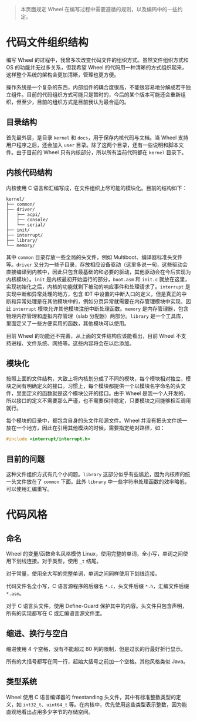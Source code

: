 > 本页面规定 Wheel 在编写过程中需要遵循的规则，以及编码中的一些约定。

# 代码文件组织结构

编写 Wheel 的过程中，我曾多次改变代码文件的组织方式。虽然文件组织方式和 OS 的功能并无过多关系，但我希望 Wheel 的代码用一种清晰的方式组织起来，这样整个系统的架构会更加清晰，管理也更方便。

操作系统是一个复杂的东西，内部组件的耦合度很高，不能很容易地分解成若干独立组件。目前的代码组织方式可能只是暂时的，今后的某个版本可能还会重新组织，但至少，目前的组织方式是目前我认为最合适的。

## 目录结构

首先最外层，是目录 `kernel` 和 `docs`，用于保存内核代码与文档。当 Wheel 支持用户程序之后，还会加入 `user` 目录。除了这两个目录，还有一些说明和脚本文件。由于目前的 Wheel 只有内核部分，所以所有当前代码都在 `kernel` 目录下。

## 内核代码结构

内核使用 C 语言和汇编写成，在文件组织上尽可能的模块化。目前的结构如下：

```
kernel/
├── common/
├── driver/
│   ├── acpi/
│   ├── console/
│   └── serial/
├── init/
├── interrupt/
├── library/
└── memory/
```

其中 `common` 目录存放一些全局的头文件，例如 Multiboot、编译器标准头文件等。`driver` 又分为一些子目录，存放相应设备驱动（这里多说一句，这些驱动会直接编译到内核中，因此只包含最基础的和必要的驱动，其他驱动会在今后实现为内核模块）。`init` 是内核最初开始运行的部分，`boot.asm` 和 `init.c` 就放在这里，实现初始化之后，内核的功能就剩下被动的响应事件和处理请求了。`interrupt` 是实现中断和异常处理的地方，包含 IDT 中设置的中断入口的定义，但是真正的中断和异常处理是在其他模块中的，例如分页异常就需要在内存管理模块中实现，因此 `interrupt` 模块允许其他模块注册中断处理函数。`memory` 是内存管理器，包含物理内存管理和虚拟内存管理（slab 分配器）两部分。`library` 是一个工具库，里面定义了一些方便实用的函数，其他模块可以使用。

目前 Wheel 的功能还不完善，从上面的文件结构应该能看出，目前 Wheel 不支持进程、文件系统、网络等。这些内容将会在以后添加。

## 模块化

按照上面的文件结构，大致上将内核划分成了不同的模块，每个模块相对独立，模块之间有明确定义的接口。习惯上，每个模块都提供一个以模块名字命名的头文件，里面定义的函数就是这个模块公开的接口。由于 Wheel 是我一个人开发的，所以接口的定义不需要那么严谨，也不需要保持稳定，只要模块之间能够相互调用就行。

每个模块的目录中，都包含自身的头文件和源文件。Wheel 并没有把头文件统一放在一个地方，因此在引用其他模块的时候，需要指定绝对路径，如：

``` c
#include <interrupt/interrupt.h>
```

## 目前的问题

这种文件组织方式有几个小问题。`library` 这部分似乎有些尴尬，因为内核库的统一头文件放在了 `common` 下面。此外 `library` 中一些字符串处理函数的效率略低，可以使用汇编重写。

# 代码风格

## 命名

Wheel 的变量/函数命名风格模仿 Linux，使用完整的单词，全小写，单词之间使用下划线连接。对于类型，使用 `_t` 结尾。

对于常量，使用全大写的完整单词，单词之间同样使用下划线连接。

代码文件名全小写，C 语言源程序的后缀名 `*.c`，头文件后缀 `*.h`，汇编文件后缀 `*.asm`。

对于 C 语言头文件，使用 Define-Guard 保护其中的内容。头文件只包含声明，所有的实现都写在 C 或汇编语言源文件里。

## 缩进、换行与空白

缩进使用 4 个空格，没有不能超过 80 列的限制，但是过长的行最好折行显示。

所有的大括号都写在同一行，起始大括号之前加一个空格。其他风格类似 Java。

## 类型系统

Wheel 使用 C 语言编译器的 freestanding 头文件，其中有标准整数类型的定义，如 `int32_t`、`uint64_t` 等。在内核中，优先使用这些类型表示整数，因为能直观地看出占用多少字节的存储空间。
